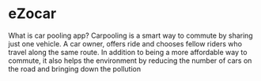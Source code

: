 # eZocar
What is car pooling app? Carpooling is a smart way to commute by sharing just one vehicle. A car owner, offers ride and chooses fellow riders who travel along the same route. In addition to being a more affordable way to commute, it also helps the environment by reducing the number of cars on the road and bringing down the pollution

